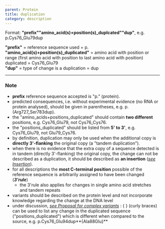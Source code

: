 ```yaml
---
parent: Protein
title: duplication
category: description
---
```


Format:  **"prefix""amino\_acid(s)+position(s)\_duplcated""dup"**,  e.g. p.Cys76\_Glu79dup

**"prefix"**  =  reference sequence used  =  p.<br>
**"amino_acid(s)+position(s)\_duplicated"**  =  amino acid with position or range (first amino acid with position to last amino acid with position) duplicated  =  Cys76\_Glu79<br>
**"dup"**  =  type of change is a duplication =  dup

---

### Note

*	**prefix** reference sequence accepted is "p." (protein).
*	predicted consequences, i.e. without experimental evidence (no RNA or protein analysed), should be given in parentheses, e.g. p.(Arg727\_Ser783dup).
*	the "amino\_acids+positions\_duplicated" should contain **two different** positions, e.g. Cys76\_Glu79, not Cys76\_Cys76.
*	the "positions\_duplicated" should be listed from **5' to 3'**, e.g. Cys76\_Glu79, not Glu79\_Cys76.
*	by definition, duplication may only be used when the additional copy is **directly 3'-flanking** the original copy (a "tandem duplication").
*	when there is no evidence that the extra copy of a sequence detected is in tandem (directly 3'-flanking) the original copy, the change can not be described as a duplication, it should be described as **an insertion** ([_see Insertion_](/recommendations/protein/variant/insertion/)).
*	for all descriptions the **most C-terminal position** possible of the reference sequence is arbitrarily assigned to have been changed (_**3'rule**_)
	*	the 3'rule also applies for changes in single amino acid stretches and tandem repeats
*	variants should be described on the protein level and not incorporate knowledge regarding the change at the DNA level
*	under discussion, [_see Proposal for complex variants_](http://www.hgvs.org/mutnomen/HGVS_extend_PT.doc)
	:	{ } (curly braces) can be used to list any change in the duplicated sequence ("positions\_duplicated") which is different when compared to the source, e.g. p.Cys76\_Glu94dup**{Ala88Glu}**

